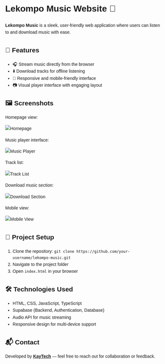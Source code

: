 <!DOCTYPE html>
<html lang="en">
<head>
    <meta charset="UTF-8">
</head>
<body style="font-family: Arial, sans-serif; line-height: 1.6; padding: 20px;">
    <h1>Lekompo Music Website 🎵</h1>
    <p><strong>Lekompo Music</strong> is a sleek, user-friendly web application where users can listen to and download music with ease.</p>
    <h2>🚀 Features</h2>
    <ul>
        <li>🎧 Stream music directly from the browser</li>
        <li>⬇️ Download tracks for offline listening</li>
        <li>📱 Responsive and mobile-friendly interface</li>
        <li>📷 Visual player interface with engaging layout</li>
    </ul>
    <h2>🖼️ Screenshots</h2>
    <p>Homepage view:</p>
    <img src="https://github.com/user-attachments/assets/c21aee66-4b3a-4eba-834c-849e5dd29b62" alt="Homepage" >
    <p>Music player interface:</p>
    <img src="https://github.com/user-attachments/assets/f276fa8e-3506-451e-981a-180e13b2da5d" alt="Music Player" >
    <p>Track list:</p>
    <img src="https://github.com/user-attachments/assets/928afc52-0c56-4f2c-9111-13bf2a03cc94" alt="Track List" >
    <p>Download music section:</p>
    <img src="https://github.com/user-attachments/assets/784c2c58-3dc5-45b9-8427-0c76b3cfb20e" alt="Download Section">
    <p>Mobile view:</p>
    <img src="https://github.com/user-attachments/assets/a8564f09-4f25-48d3-842a-be1421e80545" alt="Mobile View">
    <h2>📂 Project Setup</h2>
    <ol>
        <li>Clone the repository: <code>git clone https://github.com/your-username/lekompo-music.git</code></li>
        <li>Navigate to the project folder</li>
        <li>Open <code>index.html</code> in your browser</li>
    </ol>
    <h2>🛠️ Technologies Used</h2>
    <ul>
        <li>HTML, CSS, JavaScript, TypeScript</li>
        <li>Supabase (Backend, Authentication, Database)</li>
        <li>Audio API for music streaming</li>
        <li>Responsive design for multi-device support</li>
    </ul>
    <h2>📬 Contact</h2>
    <p>Developed by <strong><a href="https://kaytechcodecatalyst.co.za/">KayTech</a></strong> — feel free to reach out for collaboration or feedback.</p>

</body>
</html>
